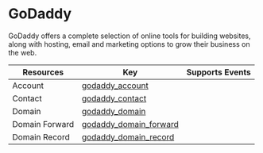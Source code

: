 GoDaddy
=======
GoDaddy offers a complete selection of online tools for building websites, along with hosting, email and marketing options to grow their business on the web.

| **Resources**  | **Key**                                                 | **Supports Events** |
| -------------- | ------------------------------------------------------- | ------------------- |
| Account        | [godaddy\_account](godaddy\_account.md)                 |                     |
| Contact        | [godaddy\_contact](godaddy\_contact.md)                 |                     |
| Domain         | [godaddy\_domain](godaddy\_domain.md)                   |                     |
| Domain Forward | [godaddy\_domain\_forward](godaddy\_domain\_forward.md) |                     |
| Domain Record  | [godaddy\_domain\_record](godaddy\_domain\_record.md)   |                     |
